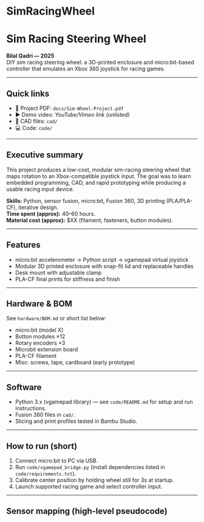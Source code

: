# SimRacingWheel
# Sim Racing Steering Wheel
**Bilal Qadri — 2025**  
DIY sim racing steering wheel: a 3D-printed enclosure and micro:bit-based controller that emulates an Xbox 360 joystick for racing games.

---

## Quick links
- 📄 Project PDF: `docs/Sim-Wheel-Project.pdf`  
- ▶️ Demo video: *YouTube/Vimeo link (unlisted)*  
- 🧰 CAD files: `cad/`  
- 💻 Code: `code/`

---

## Executive summary
This project produces a low-cost, modular sim-racing steering wheel that maps rotation to an Xbox-compatible joystick input. The goal was to learn embedded programming, CAD, and rapid prototyping while producing a usable racing input device.

**Skills:** Python, sensor fusion, micro:bit, Fusion 360, 3D printing (PLA/PLA-CF), iterative design.  
**Time spent (approx):** 40–60 hours.  
**Material cost (approx):** \$XX (filament, fasteners, button modules).

---

## Features
- micro:bit accelerometer → Python script → vgamepad virtual joystick  
- Modular 3D printed enclosure with snap-fit lid and replaceable handles  
- Desk mount with adjustable clamp  
- PLA-CF final prints for stiffness and finish

---

## Hardware & BOM
See `hardware/BOM.md` or short list below:
- micro:bit (model X)
- Button modules ×12
- Rotary encoders ×3
- Microbit extension board
- PLA-CF filament
- Misc: screws, tape, cardboard (early prototype)

---

## Software
- Python 3.x (vgamepad library) — see `code/README.md` for setup and run instructions.  
- Fusion 360 files in `cad/`.  
- Slicing and print profiles tested in Bambu Studio.

---

## How to run (short)
1. Connect micro:bit to PC via USB.  
2. Run `code/vgamepad_bridge.py` (install dependencies listed in `code/requirements.txt`).  
3. Calibrate center position by holding wheel still for 3s at startup.  
4. Launch supported racing game and select controller input.

---

## Sensor mapping (high-level pseudocode)
